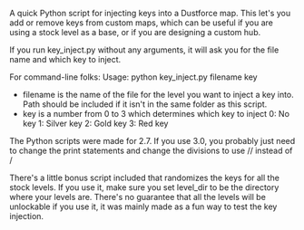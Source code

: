 A quick Python script for injecting keys into a Dustforce map.
This let's you add or remove keys from custom maps, which can be useful if you
are using a stock level as a base, or if you are designing a custom hub.

If you run key_inject.py without any arguments, it will ask you for the file name
and which key to inject.

For command-line folks:
Usage: python key_inject.py filename key
- filename is the name of the file for the level you want to inject a key into.
             Path should be included if it isn't in the same folder as this script.
- key is a number from 0 to 3 which determines which key to inject
	0: No key
	1: Silver key
	2: Gold key
	3: Red key
	

The Python scripts were made for 2.7. If you use 3.0, you probably just need to
change the print statements and change the divisions to use // instead of /
	
There's a little bonus script included that randomizes the keys for all the
stock levels. If you use it, make sure you set level_dir to be the directory
where your levels are.
There's no guarantee that all the levels will be unlockable if you use it,
it was mainly made as a fun way to test the key injection.
